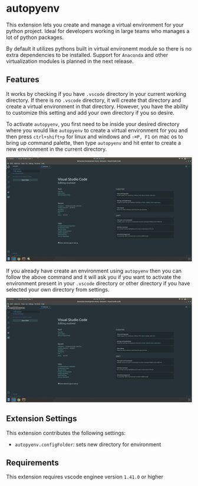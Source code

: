 # autopyenv

This extension lets you create and manage a virtual environment for your python project. Ideal for developers working in large teams who manages a lot of python packages.

By default it utilizes pythons built in virtual environemt module so there is no extra dependencies to be installed. Support for `Anaconda` and other virtualization modules is planned in the next release.

## Features

It works by checking if you have `.vscode` directory in your current working directory. If there is no `.vscode` directory, it will create that directory and create a virtual environment in that directory. However, you have the ability to customize this setting and add your own directory if you so desire.

To activate `autopyenv`, you first need to be inside your desired directory where you would like `autopyenv` to create a virtual environment for you and then press `ctrl+shift+p` for linux and windows and `⇧⌘P, F1` on mac os to bring up command palette, then type `autopyenv` and hit enter to create a new environment in the current directory. 

![activate](vscode_1.gif)

If you already have create an environment using `autopyenv` then you can follow the above command and it will ask you if you want to activate the environment present in your `.vscode` directory or other directory if you have selected your own directory from settings.


![activate](vscode_2.gif)

## Extension Settings

This extension contributes the following settings:

* `autopyenv.configFolder`: sets new directory for environment

## Requirements

This extension requires vscode enginee version `1.41.0` or higher